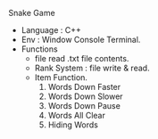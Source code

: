 Snake Game

- Language : C++
- Env : Window Console Terminal.
- Functions
  - file read .txt file contents.
  - Rank System : file write & read.
  - Item Function.
    1. Words Down Faster
    2. Words Down Slower
    3. Words Down Pause
    4. Words All Clear
    5. Hiding Words
